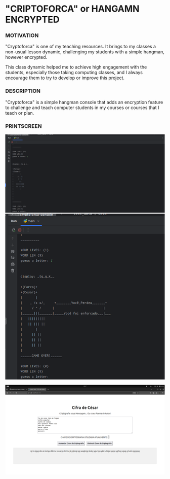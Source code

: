 # "CRIPTOFORCA" or HANGAMN ENCRYPTED

### MOTIVATION

"Cryptoforca" is one of my teaching resources. It brings to my classes a non-usual lesson dynamic, challenging my students with a simple hangman, however encrypted.

This class dynamic helped me to achieve high engagement with the students, especially those taking computing classes, and I always encourage them to try to develop or improve this project.

### DESCRIPTION

"Cryptoforca" is a simple hangman console that adds an encryption feature to challenge and teach computer students in my courses or courses that I teach or plan. 

### PRINTSCREEN

![](https://github.com/ljelectrar/assets/blob/main/projects%20screenshots/cryptoforca-1.png)
![](https://github.com/ljelectrar/assets/blob/main/projects%20screenshots/cryptoforca-2.png)



![](https://github.com/ljelectrar/assets/blob/main/projects%20screenshots/simple-crypter-react2.png)
